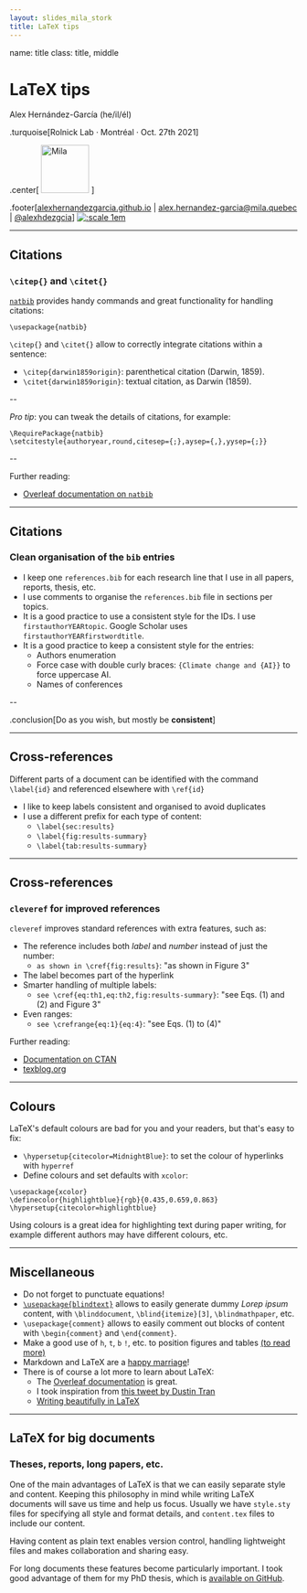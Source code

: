 ```yaml
---
layout: slides_mila_stork
title: LaTeX tips
---
```


name: title
class: title, middle

# LaTeX tips

Alex Hernández-García (he/il/él)

.turquoise[Rolnick Lab · Montréal · Oct. 27th 2021]

.center[
<a href="https://mila.quebec/"><img src="../assets/images/slides/logos/mila-beige.png" alt="Mila" style="height: 6em"></a>
]

.footer[[alexhernandezgarcia.github.io](https://alexhernandezgarcia.github.io/) | [alex.hernandez-garcia@mila.quebec](mailto:alex.hernandez-garcia@mila.quebec) | [@alexhdezgcia](https://twitter.com/alexhdezgcia)] [![:scale 1em](../assets/images/slides/misc/twitter.png)](https://twitter.com/alexhdezgcia)

---

## Citations
### `\citep{}` and `\citet{}`

[`natbib`](https://ctan.org/pkg/natbib) provides handy commands and great functionality for handling citations:

```
\usepackage{natbib}
```

`\citep{}` and `\citet{}` allow to correctly integrate citations within a sentence:

* `\citep{darwin1859origin}`: parenthetical citation (Darwin, 1859).
* `\citet{darwin1859origin}`: textual citation, as Darwin (1859).

--

_Pro tip_: you can tweak the details of citations, for example:
```
\RequirePackage{natbib}
\setcitestyle{authoryear,round,citesep={;},aysep={,},yysep={;}}
```

--

Further reading:
* [Overleaf documentation on `natbib`](https://www.overleaf.com/learn/latex/Bibliography_management_with_natbib)

---

## Citations
### Clean organisation of the `bib` entries

* I keep one `references.bib` for each research line that I use in all papers, reports, thesis, etc.
* I use comments to organise the `references.bib` file in sections per topics.
* It is a good practice to use a consistent style for the IDs. I use `firstauthorYEARtopic`. Google Scholar uses `firstauthorYEARfirstwordtitle`.
* It is a good practice to keep a consistent style for the entries:
    * Authors enumeration
    * Force case with double curly braces: `{Climate change and {AI}}` to  force uppercase AI.
    * Names of conferences

--

.conclusion[Do as you wish, but mostly be **consistent**]

---

## Cross-references

Different parts of a document can be identified with the command `\label{id}` and referenced elsewhere with `\ref{id}`

* I like to keep labels consistent and organised to avoid duplicates
* I use a different prefix for each type of content:
    * `\label{sec:results}`
    * `\label{fig:results-summary}`
    * `\label{tab:results-summary}`

---

## Cross-references
### `cleveref` for improved references

`cleveref` improves standard references with extra features, such as:

* The reference includes both _label_ and _number_ instead of just the number: 
    * `as shown in \cref{fig:results}`: "as shown in Figure 3"
* The label becomes part of the hyperlink
* Smarter handling of multiple labels:
    * `see \cref{eq:th1,eq:th2,fig:results-summary}`: "see Eqs. (1) and (2) and Figure 3"
* Even ranges:
    * `see \crefrange{eq:1}{eq:4}`: "see Eqs. (1) to (4)"

Further reading:
* [Documentation on CTAN](https://ctan.org/pkg/cleveref%EF%BC%89%E3%80%82)
* [texblog.org](https://texblog.org/2013/05/06/cleveref-a-clever-way-to-reference-in-latex/)

---

## Colours

LaTeX's default colours are bad for you and your readers, but that's easy to fix:

* `\hypersetup{citecolor=MidnightBlue}`: to set the colour of hyperlinks with `hyperref`
* Define colours and set defaults with `xcolor`:

```
\usepackage{xcolor}
\definecolor{highlightblue}{rgb}{0.435,0.659,0.863}
\hypersetup{citecolor=highlightblue}
```

Using colours is a great idea for highlighting text during paper writing, for example different authors may have different colours, etc.

---

## Miscellaneous

* Do not forget to punctuate equations!
* [`\usepackage{blindtext}`](https://www.ctan.org/pkg/blindtext) allows to easily generate dummy _Lorep ipsum_ content, with `\blinddocument`, `\blind{itemize}[3]`, `\blindmathpaper`, etc.
* `\usepackage{comment}` allows to easily comment out blocks of content with `\begin{comment}` and `\end{comment}`.
* Make a good use of `h`, `t`, `b` `!`, etc. to position figures and tables [(to read more)](https://www.overleaf.com/learn/latex/Positioning_images_and_tables)
* Markdown and LaTeX are a [happy marriage](https://ashki23.github.io/markdown-latex.html)!
* There is of course a lot more to learn about LaTeX:
    * The [Overleaf documentation](https://www.overleaf.com/learn) is great.
    * I took inspiration from [this tweet by Dustin Tran](https://twitter.com/dustinvtran/status/1398133621328781313)
    * [Writing beautifully in LaTeX](https://www.gleave.me/post/latex-design-patterns/)

---

## LaTeX for big documents
### Theses, reports, long papers, etc.

One of the main advantages of LaTeX is that we can easily separate style and content. Keeping this philosophy in mind while writing LaTeX documents will save us time and help us focus. Usually we have `style.sty` files for specifying all style and format details, and `content.tex` files to include our content.

Having content as plain text enables version control, handling lightweight files and makes collaboration and sharing easy.

For long documents these features become particularly important. I took good advantage of them for my PhD thesis, which is [available on GitHub](https://github.com/alexhernandezgarcia/phd-thesis-latex).
